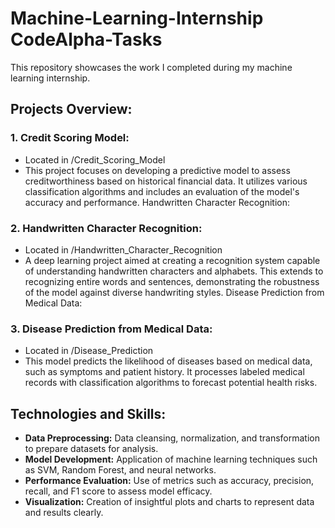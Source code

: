 # Machine-Learning-Internship CodeAlpha-Tasks
This repository showcases the work I completed during my machine learning internship.

## Projects Overview:

### 1. Credit Scoring Model:
   *  Located in /Credit_Scoring_Model
   *  This project focuses on developing a predictive model to assess creditworthiness based on historical financial data. It utilizes various classification algorithms and includes an evaluation of the model's accuracy and performance.
      Handwritten Character Recognition:

### 2. Handwritten Character Recognition:
  *  Located in /Handwritten_Character_Recognition
  *  A deep learning project aimed at creating a recognition system capable of understanding handwritten characters and alphabets. This extends to recognizing entire words and sentences, demonstrating the robustness of the model against diverse handwriting styles.
     Disease Prediction from Medical Data:

### 3. Disease Prediction from Medical Data:
   *  Located in /Disease_Prediction
   *  This model predicts the likelihood of diseases based on medical data, such as symptoms and patient history. It processes labeled medical records with classification algorithms to forecast potential health risks.

## Technologies and Skills:
  *  **Data Preprocessing:** Data cleansing, normalization, and transformation to prepare datasets for analysis.
  *  **Model Development:**  Application of machine learning techniques such as SVM, Random Forest, and neural networks.
  *  **Performance Evaluation:**  Use of metrics such as accuracy, precision, recall, and F1 score to assess model efficacy.
  *  **Visualization:**  Creation of insightful plots and charts to represent data and results clearly.
